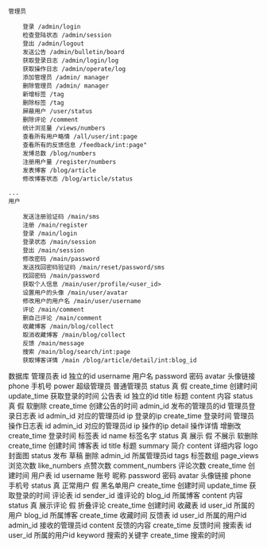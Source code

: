 ```
管理员

    登录 /admin/login
    检查登陆状态 /admin/session
    登出 /admin/logout
    发送公告 /admin/bulletin/board
    获取登录日志 /admin/login/log
    获取操作日志 /admin/operate/log
    添加管理员 /admin/ manager
    删除管理员 /admin/ manager
    新增标签 /tag
    删除标签 /tag
    屏蔽用户 /user/status
    删除评论 /comment
    统计浏览量 /views/numbers
    查看所有用户略情 /all/user/int:page
    查看所有的反馈信息 /feedback/int:page"
    发博总数 /blog/numbers
    注册用户量 /register/numbers
    发表博客 /blog/article
    修改博客状态 /blog/article/status

...
用户

    发送注册验证码 /main/sms
    注册 /main/register
    登录 /main/login
    登录状态 /main/session
    登出 /main/session
    修改密码 /main/password
    发送找回密码验证码 /main/reset/password/sms
    找回密码 /main/password
    获取个人信息 /main/user/profile/<user_id>
    设置用户的头像 /main/user/avatar
    修改用户的用户名 /main/user/username
    评论 /main/comment
    删自己评论 /main/comment
    收藏博客 /main/blog/collect
    取消收藏博客 /main/blog/collect
    反馈 /main/message
    搜索 /main/blog/search/int:page
    获取博客详情 /main /blog/article/detail/int:blog_id

```







数据库
	管理员表
		id
			独立的id
		username
			用户名
		password
			密码
		avatar
			头像链接
		phone
			手机号
		power
			超级管理员
			普通管理员
		status
			真
			假
		create_time
			创建时间
		update_time
			获取登录的时间
	公告表
		id
			独立的id
		title
			标题
		content
			内容
		status
			真
			假
				软删除
		create_time
			创建公告的时间
		admin_id
			发布的管理员的id
	管理员登录日志表
		id
		admin_id
			对应的管理员id
		ip
			登录的ip
		create_time
			登录时间
	管理员操作日志表
		id
		admin_id
			对应的管理员id
		ip
			操作的ip
		detail
			操作详情
				增删改
		create_time
			登录时间
	标签表
		id
		name
			标签名字
		status
			真
				展示
			假
				不展示
					软删除
		create_time
			创建时间
	博客表
		id
		title
			标题
		summary
			简介
		content
			详细内容
		logo
			封面图
		status
			发布
			草稿
			删除
		admin_id
			所属管理员id
		tags
			标签数组
		page_views
			浏览次数
		like_numbers
			点赞次数
		comment_numbers
			评论次数
		create_time
			创建时间
	用户表
		id
		username
			账号
				昵称
		password
			密码
		avatar
			头像链接
		phone
			手机号
		status
			真
				正常用户
			假
				黑名单用户
		create_time
			创建时间
		update_time
			获取登录的时间
	评论表
		id
		sender_id
			谁评论的
		blog_id
			所属博客
		content
			内容
		status
			真
				展示评论
			假
				折叠评论
		create_time
			创建时间
	收藏表
		id
		user_id
			所属的用户
		blog_id
			所属博客
		create_time
			收藏时间
	反馈表
		id
		user_id
			所属的用户id
		admin_id
			接收的管理员id
		content
			反馈的内容
		create_time
			反馈时间
	搜索表
		id
		user_id
			所属的用户id
		keyword
			搜索的关键字
		create_time
			搜索的时间

